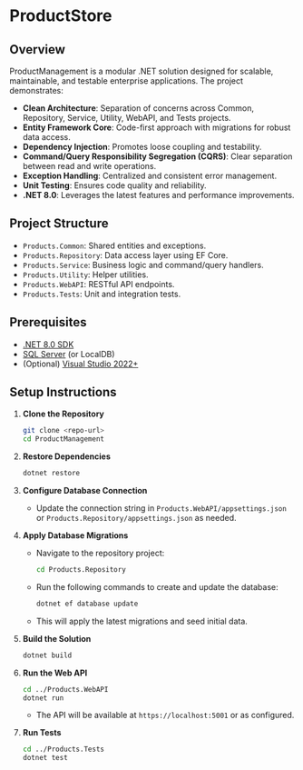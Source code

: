 # ProductStore

## Overview

ProductManagement is a modular .NET solution designed for scalable, maintainable, and testable enterprise applications. The project demonstrates:
- **Clean Architecture**: Separation of concerns across Common, Repository, Service, Utility, WebAPI, and Tests projects.
- **Entity Framework Core**: Code-first approach with migrations for robust data access.
- **Dependency Injection**: Promotes loose coupling and testability.
- **Command/Query Responsibility Segregation (CQRS)**: Clear separation between read and write operations.
- **Exception Handling**: Centralized and consistent error management.
- **Unit Testing**: Ensures code quality and reliability.
- **.NET 8.0**: Leverages the latest features and performance improvements.

## Project Structure

- `Products.Common`: Shared entities and exceptions.
- `Products.Repository`: Data access layer using EF Core.
- `Products.Service`: Business logic and command/query handlers.
- `Products.Utility`: Helper utilities.
- `Products.WebAPI`: RESTful API endpoints.
- `Products.Tests`: Unit and integration tests.

## Prerequisites

- [.NET 8.0 SDK](https://dotnet.microsoft.com/download)
- [SQL Server](https://www.microsoft.com/en-us/sql-server/sql-server-downloads) (or LocalDB)
- (Optional) [Visual Studio 2022+](https://visualstudio.microsoft.com/)

## Setup Instructions

1. **Clone the Repository**
   ```sh
   git clone <repo-url>
   cd ProductManagement
   ```

2. **Restore Dependencies**
   ```sh
   dotnet restore
   ```

3. **Configure Database Connection**
   - Update the connection string in `Products.WebAPI/appsettings.json` or `Products.Repository/appsettings.json` as needed.

4. **Apply Database Migrations**
   - Navigate to the repository project:
     ```sh
     cd Products.Repository
     ```
   - Run the following commands to create and update the database:
     ```sh
     dotnet ef database update
     ```
   - This will apply the latest migrations and seed initial data.

5. **Build the Solution**
   ```sh
   dotnet build
   ```

6. **Run the Web API**
   ```sh
   cd ../Products.WebAPI
   dotnet run
   ```
   - The API will be available at `https://localhost:5001` or as configured.

7. **Run Tests**
   ```sh
   cd ../Products.Tests
   dotnet test
   ```

